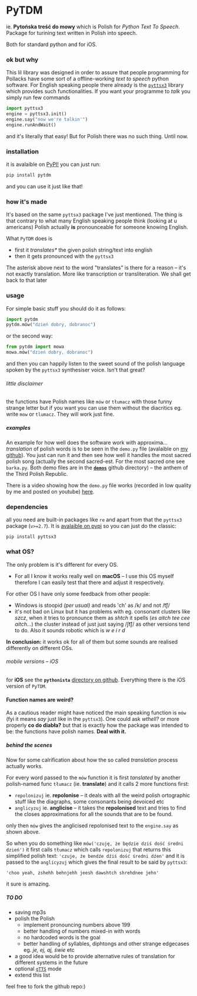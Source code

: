 # PyTDM
ie. __Pytońska treść do mowy__ which is Polish for _Python Text To Speech_. Package for turining text written in Polish into speech.

Both for standard python and for iOS.

### ok but why 
This lil library was designed in order to assure that people programming for Pollacks have some sort of a offline-working _text to speech_ python software.
For English speaking people there already is the [`pyttsx3`](https://pypi.org/project/pyttsx3/) library which provides such functionalities.
If you want your programme to _talk_ you simply run few commands

```python
import pyttsx3
engine = pyttsx3.init()
engine.say("now we're talkin'")
engine.runAndWait()
```
and it's literally that easy! But for Polish there was no such thing. Until now.

### installation
it is avalaible on [PyPI!](https://pypi.org/project/pytdm/)
you can just run:

```python
pip install pytdm
```
and you can use it just like that!

### how it's made
It's based on the same `pyttsx3` package I've just mentioned. The thing is that contrary to what many English speaking people think (looking at u americans) Polish actually __is__ pronounceable for someone knowing English. 

What `PyTDM` does is 

* first it _translates*_ the given polish string/text into english
* then it gets pronounced with the `pyttsx3` 

The asterisk above next to the word "translates" is there for a reason – it's not exactly translation. More like transcription or transliteration.
We shall get back to that later

### usage
For simple basic stuff you should do it as follows:

```python
import pytdm
pytdm.mów("dzień dobry, dobranoc")
```
or the second way:

```python
from pytdm import mowa
mowa.mów("dzień dobry, dobranoc")
```
and then you can happily listen to the sweet sound of the polish language spoken by the `pyttsx3` synthesiser voice. Isn't that great?

###### little disclaimer
the functions have Polish names like `mów` or `tłumacz` with those funny strange letter but if you want you can use them without the diacritics eg. write `mow` or `tlumacz`. They will work just fine.

##### examples
An example for how well does the software work with approxima... _translation_ of polish words is to be seen in the `demo.py` file (avalaible on [my github](https://github.com/test0wanie/PyTDM)). You just can run it and then see how well it handles the most sacred polish song (actually the second sacred-est. For the most sacred one see `barka.py`. Both demo files are in the __[`demos`](https://github.com/test0wanie/PyTDM/tree/master/demos)__ github directory) – the anthem of the Third Polish Republic. 

There is a video showing how the `demo.py` file works (recorded in low quality by me and posted on youtube) [here](https://youtu.be/bHWxwoAm0OE).


### dependencies

all you need are built-in packages like `re` and apart from that the `pyttsx3` package (`v>=2.7`). It is [avalaible on pypi](https://pypi.org/project/pyttsx3/) so you can just do the classic:

```
pip install pyttsx3
```
### what OS? 
The only problem is it's different for every OS. 

* For all I know it works really well on __macOS__ – I use this OS myself therefore I can easily test that there and adjust it respectively. 

For other OS I have only some feedback from other people:

* Windows is stoopid _(per usual)_ and reads 'ch' as /k/ and not /t͡ʃ/ 
* it's not bad on Linux but it has problems with eg. consonant clusters like _szcz_, when it tries to pronounce them as _shtch_ it spells (_es aitch tee cee aitch..._) the cluster instead of just just saying /ʃt͡ʃ/ as other versions tend to do. Also it sounds robotic which is _w e i r d_

__In conclusion:__ it works ok for all of them but some sounds are realised differently on different OSs.

###### mobile versions – iOS
for __iOS__ see the __`pythonista`__ [directory on github](https://github.com/test0wanie/PyTDM/blob/master/pythonista/README_iOS.md). Everything there is the iOS version of `PyTDM`.


#### Function names are weird?
As a cautious reader might have noticed the main speaking function is `mów` (fyi it means _say_ just like in the `pyttsx3`). One could ask _wthell?_ or more properly __co do diabła?__ but that is exactly how the package was intended to be: the functions have polish names. __Deal with it.__

##### behind the scenes
Now for some calrification about how the so called _translation_ process actually works. 

For every word passed to the `mów` function it is first _tanslated_ by another polish-named func `tłumacz` (ie. __translate__) and it calls 2 more functions first:

* `repolonizuj` ie. __repolonise__ – it deals with all the weird polish ortographic stuff like the diagraphs, some consonants being devoiced etc
* `anglicyzuj` ie. __anglicise__ – it takes the __repolonised__ text and tries to find the closes approximations for all the sounds that are to be found.

only then `mów` gives the anglicised repolonised text to the `engine.say` as shown above.

So when you do something like `mów('czuję, że będzie dziś dość średni dzień')` it first calls `tłumacz` which calls `repolonizuj`
that returns this simplified polish text:
`'czuje, że bendźe dźiś dość średni dźen'`
and it is passed to the `anglicyzuj` which gives the final result to be said by `pyttsx3`:

`'choo yeah, zshehh behnjehh jeesh dawshtch shrehdnee jehn'`

it sure is amazing.

##### TO DO
* saving mp3s
* polish the Polish
	* implement pronouncing numbers above 199
	* better handling of numbers mixed-in with words
	* no hardcoded words is the goal
	* better handling of syllables, diphtongs and other strange edgecases eg. _je, ej, aj, świe_ etc
* a good idea would be to provide alternative rules of translation for different systems in the future
* optional [`gTTS`](https://pypi.org/project/gTTS/) mode
* extend this list

feel free to fork the github repo:)